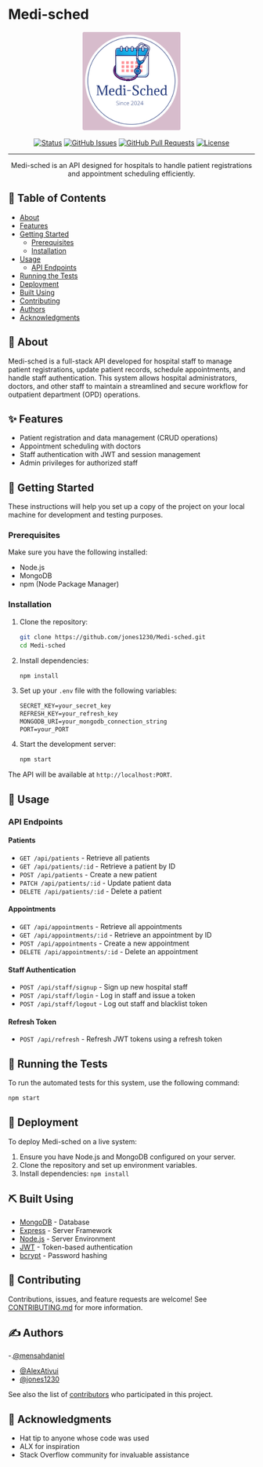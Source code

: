 # Medi-sched

<p align="center">
  <a href="https://github.com/jones1230/Medi-sched" rel="noopener">
    <img width=200px height=200px src="https://github.com/jones1230/Medi-sched/blob/main/logo.png" alt="Project logo">
  </a>
</p>

<div align="center">

[![Status](https://img.shields.io/badge/status-active-success.svg)]()
[![GitHub Issues](https://img.shields.io/github/issues/jones1230/Medi-sched.svg)](https://github.com/jones1230/Medi-sched/issues)
[![GitHub Pull Requests](https://img.shields.io/github/issues-pr/jones1230/Medi-sched.svg)](https://github.com/jones1230/Medi-sched/pulls)
[![License](https://img.shields.io/badge/license-MIT-blue.svg)](/LICENSE)

</div>

---

<p align="center"> 
  Medi-sched is an API designed for hospitals to handle patient registrations and appointment scheduling efficiently.
</p>

## 📝 Table of Contents

- [About](#about)
- [Features](#features)
- [Getting Started](#getting-started)
  - [Prerequisites](#prerequisites)
  - [Installation](#installation)
- [Usage](#usage)
  - [API Endpoints](#api-endpoints)
- [Running the Tests](#running-the-tests)
- [Deployment](#deployment)
- [Built Using](#built-using)
- [Contributing](#contributing)
- [Authors](#authors)
- [Acknowledgments](#acknowledgments)

## 🧐 About <a name = "about"></a>

Medi-sched is a full-stack API developed for hospital staff to manage patient registrations, update patient records, schedule appointments, and handle staff authentication. This system allows hospital administrators, doctors, and other staff to maintain a streamlined and secure workflow for outpatient department (OPD) operations.

## ✨ Features <a name = "features"></a>

- Patient registration and data management (CRUD operations)
- Appointment scheduling with doctors
- Staff authentication with JWT and session management
- Admin privileges for authorized staff

## 🏁 Getting Started <a name = "getting-started"></a>

These instructions will help you set up a copy of the project on your local machine for development and testing purposes.

### Prerequisites <a name = "prerequisites"></a>

Make sure you have the following installed:

- Node.js
- MongoDB
- npm (Node Package Manager)

### Installation <a name = "installation"></a>

1. Clone the repository:
   ```bash
   git clone https://github.com/jones1230/Medi-sched.git
   cd Medi-sched
   ```

2. Install dependencies:
   ```bash
   npm install
   ```

3. Set up your `.env` file with the following variables:
   ```
   SECRET_KEY=your_secret_key
   REFRESH_KEY=your_refresh_key
   MONGODB_URI=your_mongodb_connection_string
   PORT=your_PORT
   ```

4. Start the development server:
   ```bash
   npm start
   ```

The API will be available at `http://localhost:PORT`.

## 🎈 Usage <a name="usage"></a>

### API Endpoints <a name="api-endpoints"></a>

#### Patients
- `GET /api/patients` - Retrieve all patients
- `GET /api/patients/:id` - Retrieve a patient by ID
- `POST /api/patients` - Create a new patient
- `PATCH /api/patients/:id` - Update patient data
- `DELETE /api/patients/:id` - Delete a patient

#### Appointments
- `GET /api/appointments` - Retrieve all appointments
- `GET /api/appointments/:id` - Retrieve an appointment by ID
- `POST /api/appointments` - Create a new appointment
- `DELETE /api/appointments/:id` - Delete an appointment

#### Staff Authentication
- `POST /api/staff/signup` - Sign up new hospital staff
- `POST /api/staff/login` - Log in staff and issue a token
- `POST /api/staff/logout` - Log out staff and blacklist token

#### Refresh Token
- `POST /api/refresh` - Refresh JWT tokens using a refresh token

## 🔧 Running the Tests <a name = "running-the-tests"></a>

To run the automated tests for this system, use the following command:

```bash
npm start
```

## 🚀 Deployment <a name = "deployment"></a>

To deploy Medi-sched on a live system:

1. Ensure you have Node.js and MongoDB configured on your server.
2. Clone the repository and set up environment variables.
3. Install dependencies: `npm install`

## ⛏️ Built Using <a name = "built-using"></a>

- [MongoDB](https://www.mongodb.com/) - Database
- [Express](https://expressjs.com/) - Server Framework
- [Node.js](https://nodejs.org/) - Server Environment
- [JWT](https://jwt.io/) - Token-based authentication
- [bcrypt](https://www.npmjs.com/package/bcrypt) - Password hashing

## 🤝 Contributing <a name = "contributing"></a>

Contributions, issues, and feature requests are welcome! See [CONTRIBUTING.md](CONTRIBUTING.md) for more information.

## ✍️ Authors <a name = "authors"></a>

-.[@mensahdaniel](https://github.com/mensahdaniel)
- [@AlexAtivui](https://github.com/AlexAtivui)
- [@jones1230](https://github.com/jones1230)

See also the list of [contributors](https://github.com/jones1230/Medi-sched/contributors) who participated in this project.

## 🎉 Acknowledgments <a name = "acknowledgments"></a>

- Hat tip to anyone whose code was used
- ALX for inspiration
- Stack Overflow community for invaluable assistance
